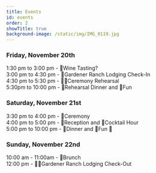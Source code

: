 ```yaml
---
title: Events
id: events
order: 2
showTitle: true
background-image: /static/img/IMG_0119.jpg
---
```

### **Friday, November 20th**

1:30 pm to 3:00 pm - 🚂Wine Tasting?\
3:00 pm to 4:30 pm - 🏡Gardener Ranch Lodging Check-In\
4:30 pm to 5:30 pm - 🧑‍🎓Ceremony Rehearsal\
5:30pm to 10:00 pm - 🌮Rehearsal Dinner and 💃Fun

### **Saturday, November 21st**

3:30 pm to 4:00 pm - 💍Ceremony\
4:00 pm to 5:00 pm - 🎊Reception and 🍾Cocktail Hour\
5:00 pm to 10:00 pm - 🍕Dinner and 🕺Fun 🌭

### **Sunday, November 22nd**

10:00 am - 11:00am - 🥂Brunch\
12:00 pm - 💁‍♀️Gardener Ranch Lodging Check-Out

